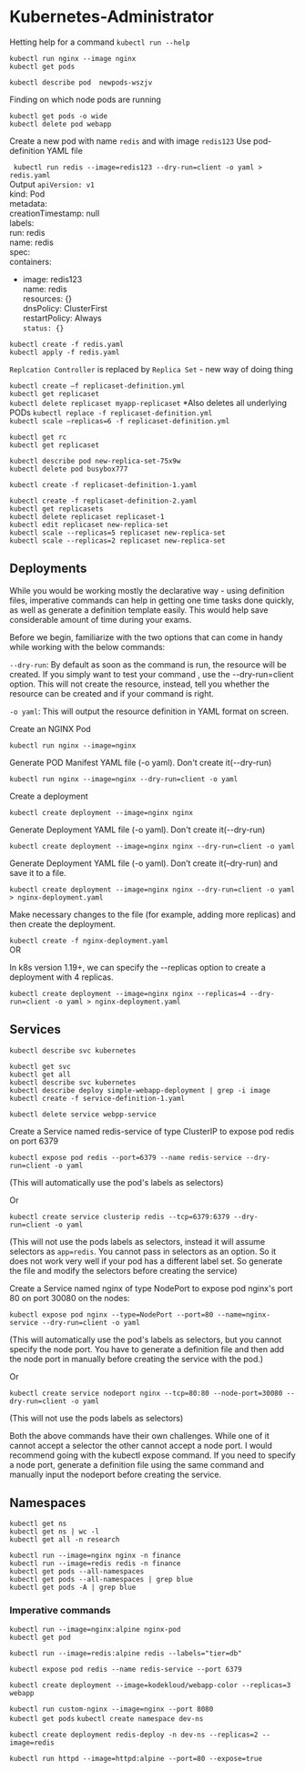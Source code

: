 # Kubernetes-Administrator

Hetting help for a command
`kubectl run --help`  

`kubectl run nginx --image nginx`  
`kubectl get pods`  

`kubectl describe pod  newpods-wszjv`  
   
Finding on which node pods are running

`kubectl get pods -o wide`  
`kubectl delete pod webapp`

Create a new pod with name `redis` and with image `redis123`
Use pod-definition YAML file

` kubectl run redis --image=redis123 --dry-run=client -o yaml > redis.yaml`  
Output
`apiVersion: v1`  
kind: Pod  
metadata:  
  creationTimestamp: null  
  labels:  
    run: redis  
  name: redis  
spec:  
  containers:  
  - image: redis123  
    name: redis  
    resources: {}  
  dnsPolicy: ClusterFirst  
  restartPolicy: Always  
`status: {}`


`kubectl create -f redis.yaml`  
`kubectl apply -f redis.yaml`


`Replcation Controller` is replaced by `Replica Set` - new way of doing thing

`kubectl create –f replicaset-definition.yml`  
`kubectl get replicaset`  
`kubectl delete replicaset myapp-replicaset`   *Also deletes all underlying PODs
`kubectl replace -f replicaset-definition.yml`  
`kubectl scale –replicas=6 -f replicaset-definition.yml`  

`kubectl get rc`  
`kubectl get replicaset`  

`kubectl describe pod new-replica-set-75x9w`  
`kubectl delete pod busybox777`  

`kubectl create -f replicaset-definition-1.yaml`  

`kubectl create -f replicaset-definition-2.yaml`  
`kubectl get replicasets`  
`kubectl delete replicaset replicaset-1`  
`kubectl edit replicaset new-replica-set`  
`kubectl scale --replicas=5 replicaset new-replica-set`  
 `kubectl scale --replicas=2 replicaset new-replica-set`  


   ## Deployments
   While you would be working mostly the declarative way - using definition files, imperative commands can help in getting one time tasks done quickly, as well as generate a definition template easily. This would help save considerable amount of time during your exams.

Before we begin, familiarize with the two options that can come in handy while working with the below commands:

`--dry-run`: By default as soon as the command is run, the resource will be created. If you simply want to test your command , use the --dry-run=client option. This will not create the resource, instead, tell you whether the resource can be created and if your command is right.

`-o yaml`: This will output the resource definition in YAML format on screen.

   Create an NGINX Pod

`kubectl run nginx --image=nginx`  

Generate POD Manifest YAML file (-o yaml). Don't create it(--dry-run)  

`kubectl run nginx --image=nginx --dry-run=client -o yaml`

Create a deployment

`kubectl create deployment --image=nginx nginx`

Generate Deployment YAML file (-o yaml). Don't create it(--dry-run)

`kubectl create deployment --image=nginx nginx --dry-run=client -o yaml`

Generate Deployment YAML file (-o yaml). Don’t create it(–dry-run) and save it to a file.

`kubectl create deployment --image=nginx nginx --dry-run=client -o yaml > nginx-deployment.yaml`  

Make necessary changes to the file (for example, adding more replicas) and then create the deployment.

`kubectl create -f nginx-deployment.yaml`  
OR

In k8s version 1.19+, we can specify the --replicas option to create a deployment with 4 replicas.

`kubectl create deployment --image=nginx nginx --replicas=4 --dry-run=client -o yaml > nginx-deployment.yaml`

## Services
`kubectl describe svc kubernetes`

`kubectl get svc`  
`kubectl get all`  
`kubectl describe svc kubernetes`  
`kubectl describe deploy simple-webapp-deployment | grep -i image`    
`kubectl create -f service-definition-1.yaml`  

`kubectl delete service webpp-service`  


Create a Service named redis-service of type ClusterIP to expose pod redis on port 6379

`kubectl expose pod redis --port=6379 --name redis-service --dry-run=client -o yaml`

(This will automatically use the pod's labels as selectors)

Or

`kubectl create service clusterip redis --tcp=6379:6379 --dry-run=client -o yaml` 

(This will not use the pods labels as selectors, instead it will assume selectors as `app=redis`. You cannot pass in selectors as an option. So it does not work very well if your pod has a different label set. So generate the file and modify the selectors before creating the service)



Create a Service named nginx of type NodePort to expose pod nginx's port 80 on port 30080 on the nodes:

`kubectl expose pod nginx --type=NodePort --port=80 --name=nginx-service --dry-run=client -o yaml`

(This will automatically use the pod's labels as selectors, but you cannot specify the node port. You have to generate a definition file and then add the node port in manually before creating the service with the pod.)

Or

`kubectl create service nodeport nginx --tcp=80:80 --node-port=30080 --dry-run=client -o yaml`

(This will not use the pods labels as selectors)

Both the above commands have their own challenges. While one of it cannot accept a selector the other cannot accept a node port. I would recommend going with the kubectl expose command. If you need to specify a node port, generate a definition file using the same command and manually input the nodeport before creating the service.

## Namespaces
`kubectl get ns`  
`kubectl get ns | wc -l`  
`kubectl get all -n research`  

`kubectl run --image=nginx nginx -n finance`  
`kubectl run --image=redis redis -n finance`  
`kubectl get pods --all-namespaces`  
`kubectl get pods --all-namespaces | grep blue`  
`kubectl get pods -A | grep blue`  

### Imperative commands
`kubectl run --image=nginx:alpine nginx-pod`  
`kubectl get pod`

`kubectl run --image=redis:alpine redis --labels="tier=db"`

`kubectl expose pod redis --name redis-service --port 6379`

`kubectl create deployment --image=kodekloud/webapp-color --replicas=3 webapp`

`kubectl run custom-nginx --image=nginx --port 8080`  
`kubectl get pods`
`kubectl create namespace dev-ns`

`kubectl create deployment redis-deploy -n dev-ns --replicas=2 --image=redis`

`kubectl run httpd --image=httpd:alpine --port=80 --expose=true`
